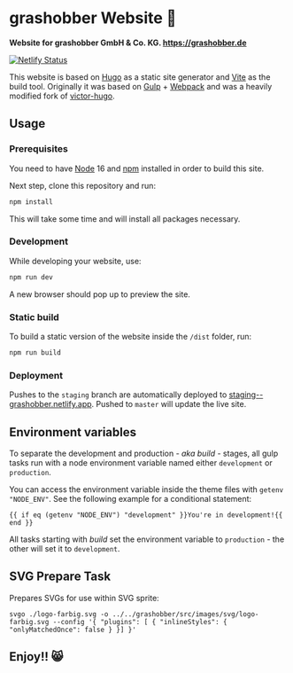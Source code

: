 # grashobber Website 🌱

**Website for grashobber GmbH & Co. KG. https://grashobber.de**

[![Netlify Status](https://api.netlify.com/api/v1/badges/5e506b0b-b6b3-41f1-a94f-fe205bf442c2/deploy-status)](https://app.netlify.com/sites/grashobber/deploys)

This website is based on [Hugo](https://gohugo.io/) as a static site generator and [Vite](https://vitejs.dev/) as the build tool. Originally it was based on [Gulp](https://gulpjs.com/) + [Webpack](https://webpack.js.org/) and was a heavily modified fork of [victor-hugo](https://github.com/netlify/victor-hugo).

## Usage

### Prerequisites

You need to have [Node](https://nodejs.org/en/download/) 16 and [npm](https://www.npmjs.com/get-npm) installed in order to build this site.

Next step, clone this repository and run:

```bash
npm install
```

This will take some time and will install all packages necessary.

### Development

While developing your website, use:

```bash
npm run dev
```

A new browser should pop up to preview the site.

### Static build

To build a static version of the website inside the `/dist` folder, run:

```bash
npm run build
```

### Deployment

Pushes to the `staging` branch are automatically deployed to [staging--grashobber.netlify.app](https://staging--grashobber.netlify.app/). Pushed to `master` will update the live site.

## Environment variables

To separate the development and production *- aka build -* stages, all gulp tasks run with a node environment variable named either `development` or `production`.

You can access the environment variable inside the theme files with `getenv "NODE_ENV"`. See the following example for a conditional statement:

    {{ if eq (getenv "NODE_ENV") "development" }}You're in development!{{ end }}

All tasks starting with *build* set the environment variable to `production` - the other will set it to `development`.

## SVG Prepare Task

Prepares SVGs for use within SVG sprite:

```
svgo ./logo-farbig.svg -o ../../grashobber/src/images/svg/logo-farbig.svg --config '{ "plugins": [ { "inlineStyles": { "onlyMatchedOnce": false } }] }'
```

## Enjoy!! 😸

